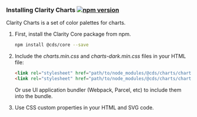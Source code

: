 ### Installing Clarity Charts [![npm version](https://badge.fury.io/js/%40clr%2Fui.svg)](https://badge.fury.io/js/%40clr%2Fui)

Clarity Charts is a set of color palettes for charts.

1.  First, install the Clarity Core package from npm.

    ```bash
    npm install @cds/core --save
    ```

2.  Include the _charts.min.css_ and _charts-dark.min.css_ files in your HTML file:

    ```html
    <link rel="stylesheet" href="path/to/node_modules/@cds/charts/charts.min.css" />
    <link rel="stylesheet" href="path/to/node_modules/@cds/charts/charts-dark.min.css" />
    ```

    Or use UI application bundler (Webpack, Parcel, etc) to include them into the bundle.

3)  Use CSS custom properties in your HTML and SVG code.
